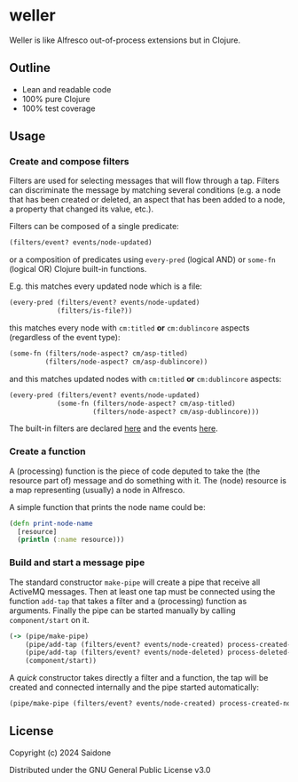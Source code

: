 # weller
Weller is like Alfresco out-of-process extensions but in Clojure.

## Outline
- Lean and readable code
- 100% pure Clojure
- 100% test coverage

## Usage
### Create and compose filters
Filters are used for selecting messages that will flow through a tap. Filters can discriminate the message by matching
several conditions (e.g. a node that has been created or deleted, an aspect that has been added to a node, a property
that changed its value, etc.).

Filters can be composed of a single predicate:
```clojure
(filters/event? events/node-updated)
```
or a composition of predicates using `every-pred` (logical AND) or `some-fn` (logical OR) Clojure built-in functions.

E.g. this matches every updated node which is a file:
```clojure
(every-pred (filters/event? events/node-updated)
            (filters/is-file?))
```
this matches every node with `cm:titled` **or** `cm:dublincore` aspects (regardless of the event type): 
```clojure
(some-fn (filters/node-aspect? cm/asp-titled)
         (filters/node-aspect? cm/asp-dublincore))
```
and this matches updated nodes with `cm:titled` **or** `cm:dublincore` aspects:
```clojure
(every-pred (filters/event? events/node-updated)
            (some-fn (filters/node-aspect? cm/asp-titled)
                     (filters/node-aspect? cm/asp-dublincore)))
```
The built-in filters are declared [here](src/weller/filters.clj) and the events [here](src/weller/events.clj).
### Create a function
A (processing) function is the piece of code deputed to take the (the resource part of) message and do something with it.
The (node) resource is a map representing (usually) a node in Alfresco.

A simple function that prints the node name could be:
```clojure
(defn print-node-name
  [resource]
  (println (:name resource)))
```
### Build and start a message pipe
The standard constructor `make-pipe` will create a pipe that receive all ActiveMQ messages. Then at least one tap must
be connected using the function `add-tap` that takes a filter and a (processing) function as arguments. Finally the pipe
can be started manually by calling `component/start` on it.
```clojure
(-> (pipe/make-pipe)
    (pipe/add-tap (filters/event? events/node-created) process-created-node)
    (pipe/add-tap (filters/event? events/node-deleted) process-deleted-node)
    (component/start))
```
A *quick* constructor takes directly a filter and a function, the tap will be created and connected internally and the
pipe started automatically:
```clojure
(pipe/make-pipe (filters/event? events/node-created) process-created-node)
```
## License
Copyright (c) 2024 Saidone

Distributed under the GNU General Public License v3.0
